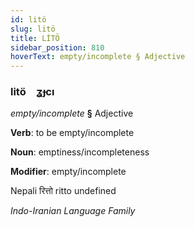 ```yaml
---
id: litö
slug: litö
title: LİTÖ
sidebar_position: 810
hoverText: empty/incomplete § Adjective
---
```


### litö&emsp;<span kind="abugida">ʓɟcı</span>

*empty/incomplete* **§** Adjective

**Verb**: to be empty/incomplete

**Noun**: emptiness/incompleteness

**Modifier**: empty/incomplete

Nepali रित्तो ritto undefined

*Indo-Iranian Language Family*